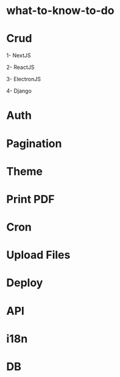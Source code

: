 # what-to-know-to-do

# Crud
1- NextJS

2- ReactJS

3- ElectronJS

4- Django

# Auth

# Pagination

# Theme

# Print PDF

# Cron

# Upload Files

# Deploy

# API

# i18n

# DB


